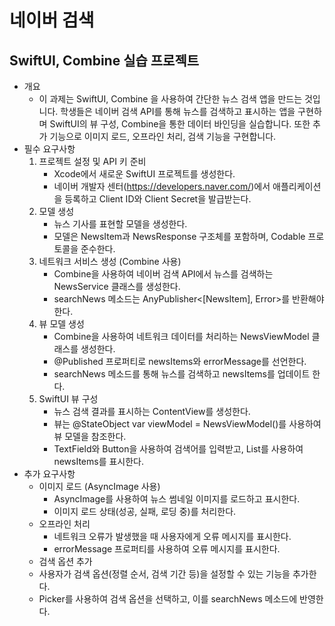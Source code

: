 # 네이버 검색

## SwiftUI, Combine 실습 프로젝트

- 개요
  - 이 과제는 SwiftUI, Combine 을 사용하여 간단한 뉴스 검색 앱을 만드는 것입니다. 학생들은 네이버 검색 API를 통해 뉴스를 검색하고 표시하는 앱을 구현하며 SwiftUI의 뷰 구성, Combine을 통한 데이터 바인딩을 실습합니다. 또한 추가 기능으로 이미지 로드, 오프라인 처리, 검색 기능을 구현합니다.
- 필수 요구사항
  1. 프로젝트 설정 및 API 키 준비
     - Xcode에서 새로운 SwiftUI 프로젝트를 생성한다.
     - 네이버 개발자 센터(https://developers.naver.com/)에서 애플리케이션을 등록하고 Client ID와 Client Secret을 발급받는다.
  2. 모델 생성
     - 뉴스 기사를 표현할 모델을 생성한다.
     - 모델은 NewsItem과 NewsResponse 구조체를 포함하며, Codable 프로토콜을 준수한다.
  3. 네트워크 서비스 생성 (Combine 사용)
     - Combine을 사용하여 네이버 검색 API에서 뉴스를 검색하는 NewsService 클래스를 생성한다.
     - searchNews 메소드는 AnyPublisher<[NewsItem], Error>를 반환해야 한다.
  4. 뷰 모델 생성
     - Combine을 사용하여 네트워크 데이터를 처리하는 NewsViewModel 클래스를 생성한다.
     - @Published 프로퍼티로 newsItems와 errorMessage를 선언한다.
     - searchNews 메소드를 통해 뉴스를 검색하고 newsItems를 업데이트 한다.
  5. SwiftUI 뷰 구성
     - 뉴스 검색 결과를 표시하는 ContentView를 생성한다.
     - 뷰는 @StateObject var viewModel = NewsViewModel()를 사용하여 뷰 모델을 참조한다.
     - TextField와 Button을 사용하여 검색어를 입력받고, List를 사용하여 newsItems를 표시한다.
- 추가 요구사항
  - 이미지 로드 (AsyncImage 사용)
    - AsyncImage를 사용하여 뉴스 썸네일 이미지를 로드하고 표시한다.
    - 이미지 로드 상태(성공, 실패, 로딩 중)를 처리한다.
  - 오프라인 처리
    - 네트워크 오류가 발생했을 때 사용자에게 오류 메시지를 표시한다.
    - errorMessage 프로퍼티를 사용하여 오류 메시지를 표시한다.
  - 검색 옵션 추가
  - 사용자가 검색 옵션(정렬 순서, 검색 기간 등)을 설정할 수 있는 기능을 추가한다.
  - Picker를 사용하여 검색 옵션을 선택하고, 이를 searchNews 메소드에 반영한다.